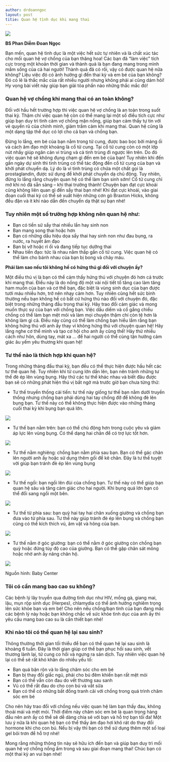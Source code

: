 ```yaml
---
author: drdoanngoc
layout: post
titie: Quan hệ tình dục khi mang thai
---
```


![](https://pkngocchau.com/wp-content/uploads/2020/09/quan-he-khi-mang-thai-co-xuat-vao-trong-duoc-khong-1.jpg)

**BS Phan Diễm Đoan Ngọc**

Bạn mến, quan hệ tình dục là một việc hết sức tự nhiên và là chất xúc tác cho mối quan hệ vợ chồng của bạn thăng hoa! Các bạn đã “làm việc” tích cực trong một khoản thời gian và thành quả là bạn đang mang trong mình mầm sống của cả hai người! Thành quả đã có rồi, vậy có được quan hệ nữa không? Liệu việc đó có ảnh hưởng gì đến thai kỳ và em bé của bạn không? Đó có lẽ là thắc mắc của rất nhiều người nhưng không phải ai cũng dám hỏi! Hy vọng bài viết này giúp bạn giải tỏa phần nào những thắc mắc đó!

### Quan hệ vợ chồng khi mang thai có an toàn không?

Đối với hầu hết trường hợp thì việc quan hệ vợ chồng là an toàn trong suốt thai kỳ. Thậm chí việc quan hệ còn có thể mang lại một số điều tích cực như giúp bạn duy trì tình cảm vợ chồng mặn nồng, giúp bạn cảm thấy tự tin với vẻ quyến rũ của chính mình, giảm trầm cảm khi mang thai. Quan hệ cũng là một dạng tập thể dục có lợi cho cả bạn và chồng bạn.

Đừng lo lắng, em bé của bạn nằm trong tử cung, được bao bọc bởi màng ối và cách âm đạo một khoảng là cổ tử cung. Tại cổ tử cung còn có một lớp nút nhầy giúp ngăn cản vi trùng và cả tinh trùng đi ngược lên trên. Do đó việc quan hệ sẽ không đụng chạm gì đến em bé của bạn! Tuy nhiên khi đến gần ngày dự sinh thì tinh trùng có thể tác động đến cổ tử cung của bạn và khởi phát chuyển dạ. Lý do là vì tinh trùng có chứa một chất gọi là prostaglandin, được sử dụng để khởi phát chuyển dạ chủ động. Tuy nhiên, đừng lo lắng rằng chuyện quan hệ có thể làm bạn sinh sớm! Cổ tử cung chỉ mở khi nó đã sẵn sàng – khi thai trưởng thành! Chuyện bạn đạt cực khoái cũng không liên quan gì đến sẩy thai bạn nhé! Khi đạt cực khoái, vào giai đoạn cuối thai kỳ có thể sẽ xuất hiện những cơn gò Braxton Hicks, không đều đặn và ít khi nào dẫn đến chuyển dạ thật sự bạn nhé!

### Tuy nhiên một số trường hợp không nên quan hệ như:

-   Bạn có tiền sử sẩy thai nhiều lần hay sinh non
-   Bạn mang song thai hoặc hơn
-   Bạn có những dấu hiệu dọa sẩy thai hay sinh non như đau bụng, ra nước, ra huyết âm đạo
-   Bạn bị vỡ hoặc rỉ ối và đang tiếp tục dưỡng thai
-   Nhau tiền đạo: tức là nhau nằm thấp gần cổ tử cung. Việc quan hệ có thể làm cho bánh nhau của bạn bị bong và chảy máu.

**Phải làm sao nếu tôi không hề có hứng thú gì đối với chuyện ấy?**

Một điều thú vị là bạn có thể cảm thấy hứng thú với chuyện đó hơn cả trước khi mang thai. Điều này là do nồng độ một vài nội tiết tố tăng cao làm tăng ham muốn của bạn và cơ thể bạn, đặc biệt là vùng sinh dục của bạn được tưới máu nhiều hơn, trở nên nhạy cảm hơn. Tuy nhiên cũng hết sức bình thường nếu bạn không hề có bất cứ hứng thú nào đối với chuyện đó, đặc biệt trong những tháng đầu trong thai kỳ. Hãy trao đổi cảm giác và mong muốn thực sự của bạn với chồng bạn. Việc dấu diếm và cố gắng chiều chồng có thể làm bạn mệt mỏi và làm mọi chuyện thậm chí còn tệ hơn là không làm gì cả. Điều này cũng có thể làm chồng bạn hiểu lầm rằng bạn không hứng thú với anh ấy thay vì không hứng thú với chuyện quan hệ! Hãy lắng nghe cơ thể mình và tạo cơ hội cho anh ấy cũng thế! Hãy thử nhiều cách như hôn, dùng tay, mát xa … để hai người có thể cùng tận hưởng cảm giác âu yếm yêu thương khi quan hệ!

### Tư thế nào là thích hợp khi quan hệ?

Trong những tháng đầu thai kỳ, bạn đều có thể thực hiện được hầu hết các tư thế quan hệ. Tuy nhiên khi tử cung lớn dần lên, bạn nên tránh những tư thế đè ép lên vùng bụng. Hãy thử các tư thế khác nhau và biết đâu được bạn sẽ có những phát hiện thú vị bất ngờ mà trước giờ bạn chưa từng thử:

-   Tư thế truyền thống cải tiến: tư thế này giống tư thế bạn nằm dưới truyền thống nhưng chồng bạn phải dùng hai tay chống đỡ để không đè lên bụng bạn. Tư thế này có thể không thực hiện được vào những tháng cuối thai kỳ khi bụng bạn quá lớn.

![](https://pkngocchau.com/wp-content/uploads/2020/09/truy%E1%BB%81n-th%E1%BB%91ng.png)

-   Tư thế bạn nằm trên: bạn có thể chủ động hơn trong cuộc yêu và giảm áp lực lên vùng bụng. Có thể dạng hai chân để có trợ lực tốt hơn.

![](https://pkngocchau.com/wp-content/uploads/2020/09/n%E1%BA%B1m-tr%C3%AAn.png)

-   Tư thế nằm nghiêng: chồng bạn nằm phía sau bạn. Bạn có thể gác chân lên người anh ấy hoặc sử dụng thêm gối để kê chân. Đây là tư thế tuyệt vời giúp bạn tránh đè ép lên vùng bụng

![](https://pkngocchau.com/wp-content/uploads/2020/09/nghi%C3%AAng.png)

-   Tư thế ngồi: bạn ngồi lên đùi của chồng bạn. Tư thế này có thể giúp bạn quan hệ sâu và tăng cảm giác cho hai người. Khi bụng quá lớn bạn có thể đổi sang ngồi một bên.

![](https://pkngocchau.com/wp-content/uploads/2020/09/ng%E1%BB%93i.png)

-   Tư thế từ phía sau: bạn quỳ hai tay hai chân xuống giường và chồng bạn đưa vào từ phía sau. Tư thế này giúp tránh đè ép lên bụng và chồng bạn cũng có thể kích thích vú, âm vật và hông của bạn.

![](https://pkngocchau.com/wp-content/uploads/2020/09/ph%C3%ADa-sau.png)

-   Tư thế nằm ở góc giường: bạn có thể nằm ở góc giường còn chồng bạn quỳ hoặc đứng tùy độ cao của giường. Bạn có thể gập chân sát mông hoặc nhờ anh ấy nâng chân hộ.

![](https://pkngocchau.com/wp-content/uploads/2020/09/g%C3%B3c-gi%C6%B0%E1%BB%9Dng.png)

Nguồn hình: Baby Center

### Tôi có cần mang bao cao su không?

Các bệnh lý lây truyền qua đường tình dục như HIV, mồng gà, giang mai, lậu, mụn rộp sinh dục (Herpes), chlamydia có thể ảnh hưởng nghiêm trọng lên sức khỏe bạn và em bé! Cho nên nếu chồng/bạn tình của bạn đang mắc các bệnh lý này hoặc bạn không chắc về sức khỏe tình dục của anh ấy thì yêu cầu mang bao cao su là cần thiết bạn nhé!

### Khi nào tôi có thể quan hệ lại sau sinh?

Thông thường thời gian tối thiểu để bạn có thể quan hệ lại sau sinh là khoảng 6 tuần. Đây là thời gian giúp cơ thể bạn phục hồi sau sinh, vết thương lành lại, tử cung co hồi và ngưng ra sản dịch. Tuy nhiên việc quan hệ lại có thể sẽ rất khó khăn do nhiều yếu tố:

-   Bạn quá bận rộn và lo lắng chăm sóc cho em bé
-   Bạn bị thay đổi giấc ngủ, phải cho bú đêm khiến bạn rất mệt mỏi
-   Bạn có thể vẫn còn đau do vết thương sau sanh
-   Vú có thể rất đau do cho con bú và vắt sữa
-   Bạn có thể có những bất đồng tranh cãi với chồng trong quá trình chăm sóc em bé

Cho nên hãy trao đổi với chồng nếu việc quan hệ làm bạn thấy đau, không thoải mái và mệt mỏi. Thời điểm này chăm sóc em bé là quan trọng hàng đầu nên anh ấy có thể sẽ dễ dàng chia sẻ với bạn và hỗ trợ bạn tối đa! Một lưu ý nữa là khi quan hệ bạn có thể thấy âm đạo hơi khô rát do thay đổi hormone khi cho con bú. Nếu bị vậy thì bạn có thể sử dụng thêm một số loại gel bôi trơn để hỗ trợ nhé!

Mong rằng những thông tin này sẽ hữu ích đến bạn và giúp bạn duy trì mối quan hệ vợ chồng nồng ấm trong và sau giai đoạn mang thai! Chúc bạn có một thai kỳ an vui bạn nhé!
